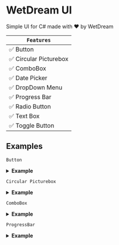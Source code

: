
# WetDream UI

Simple UI for C# made with ❤ by WetDream


|```Features```|
|--------|
| ✅ Button|
| ✅ Circular Picturebox|
| ✅ ComboBox|
| ✅ Date Picker|
| ✅ DropDown Menu|
| ✅ Progress Bar|
| ✅ Radio Button|
| ✅ Text Box|
| ✅ Toggle Button|


## Examples

```Button```

<details>

<summary> <b>Example</b></summary><br/>

![Button](https://i.ibb.co/S0ZSpYX/wetdreambutton.jpg)
  
</details>

```Circular Picturebox```

<details>

<summary> <b>Example</b></summary><br/>

![Circular Picturebox](https://i.ibb.co/MVHWvhV/Whats-App-Image-2023-02-25-at-5-07-34-PM.jpg)
  
</details>

```ComboBox```

<details>

<summary> <b>Example</b></summary><br/>

![ComboBox](https://github.com/sylvestersz/WetDream-UI/blob/main/Example/ComboBox.gif)
  
</details>

```ProgressBar```

<details>

<summary> <b>Example</b></summary><br/>

![ComboBox](https://github.com/sylvestersz/WetDream-UI/blob/main/Example/ProgressBar.gif)
  
</details>


